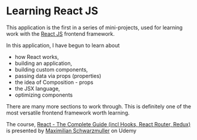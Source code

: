 # Learning React JS

This application is the first in a series of mini-projects, used for learning work with the [React JS](https://reactjs.org/) frontend framework.

In this application, I have begun to learn about

* how React works,
* building an application,
* building custom components,
* passing data via props (properties)
* the idea of Composition - props
* the JSX language,
* optimizing components

There are many more sections to work through. This is definitely one of the most versatile frontend framework worth learning.

The course, [React - The Complete Guide (incl Hooks, React Router, Redux)](https://www.udemy.com/course/react-the-complete-guide-incl-redux/) is presented by [Maximilian Schwarzmuller](https://www.udemy.com/user/maximilian-schwarzmuller/) on Udemy
